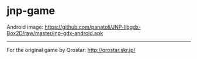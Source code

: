 jnp-game
========

Android image:
https://github.com/panatoli/JNP-libgdx-Box2D/raw/master/jnp-gdx-android.apk

---------------------------------------
For the original game by Qrostar:
http://qrostar.skr.jp/
